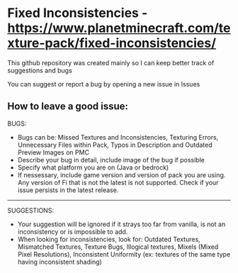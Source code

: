 # Fixed Inconsistencies - https://www.planetminecraft.com/texture-pack/fixed-inconsistencies/

This github repository was created mainly so I can keep better track of suggestions and bugs

You can suggest or report a bug by opening a new issue in Issues

How to leave a good issue:
------------------------------------
BUGS:
- Bugs can be:
    Missed Textures and Inconsistencies, Texturing Errors, Unnecessary Files within Pack, Typos in Description and Outdated Preview Images on PMC
- Describe your bug in detail, include image of the bug if possible
- Specify what platform you are on (Java or bedrock)
- If nessessary, include game version and version of pack you are using. Any version of Fi that is not the latest is not supported. Check if your issue persists in the latest release.
------------------------------------
SUGGESTIONS:
- Your suggestion will be ignored if it strays too far from vanilla, is not an inconsistency or is impossible to add.
- When looking for inconsistencies, look for:
    Outdated Textures, Mismatched Textures, Texture Bugs, Illogical textures, Mixels (Mixed Pixel Resolutions), Inconsistent Uniformity (ex: textures of the same type having inconsistent shading)
